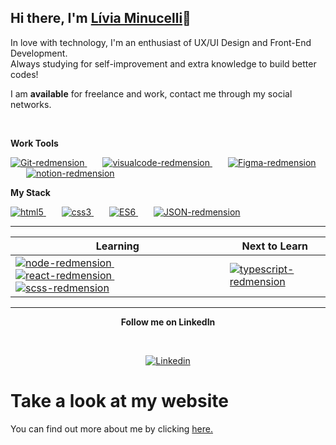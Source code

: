 ## Hi there, I'm [Lívia Minucelli](https://aliviams.github.io/Portfolio/)👋

<p align="left">
  In love with
  technology, I'm an enthusiast of UX/UI Design and Front-End Development.
  <br />
  Always studying for self-improvement and extra knowledge to build better codes!
</p>

<p align="left">
  I am <strong>available</strong> for freelance and work, contact me through my social networks.
</p>
<br />

**Work Tools**

<p>
</p>

<p align="left">
  <a href="https://git-scm.com/" target="_blank">
    <img src="https://i.ibb.co/6ZQCtTp/Git-redmension.png" alt="Git-redmension" title="Git" border="0" />
  </a>&ensp;&ensp;&ensp;
  <a href="https://code.visualstudio.com/" target="_blank">
    <img src="https://i.ibb.co/4VFjd1t/visualcode-redmension.png" alt="visualcode-redmension" title="VS Code"
      border="0" />
  </a>&ensp;&ensp;&ensp;
  <a href="https://www.figma.com/" target="_blank">
    <img src="https://i.ibb.co/K737QdN/Figma-redmension.png" alt="Figma-redmension" title="Figma" border="0" />
  </a>&ensp;&ensp;&ensp;
  <a href="https://www.notion.so/login" target="_blank">
    <img src="https://i.ibb.co/jG5GySm/notion-redmension.png" alt="notion-redmension" title="Notion" border="0" />
  </a>
</p>

**My Stack**

<p>
</p>

<p align="left">
  <a href="https://developer.mozilla.org/pt-BR/docs/Web/HTML/HTML5">
    <img src="https://i.ibb.co/Q9x7wn0/html5-redmension.png" alt="html5" title="HTML5" border="0" />
  </a>&ensp;&ensp;&ensp;
  <a href="https://www.w3schools.com/css/">
    <img src="https://i.ibb.co/zZtwrHv/css3-redmension.png" alt="css3" title="CSS3" border="0" />
  </a>&ensp;&ensp;&ensp;
  <a href="https://www.ecma-international.org/publications-and-standards/standards/ecma-262/">
    <img src="https://i.ibb.co/1vZNsFg/ES6-redemension.png" alt="ES6" title="JS" border="0" />
  </a>&ensp;&ensp;&ensp;
  <a href="https://www.json.org/json-en.html">
    <img src="https://i.ibb.co/WD3shv6/JSON-redmension.png" alt="JSON-redmension" title="JSON" border="0" />
  </a>
</p>

---

<table width="100%">
  <thead>
    <tr>
      <th>Learning</th>
      <th>Next to Learn</th>
    </tr>
  </thead>
  <tbody>
    <tr>
      <td>
        <a href="https://nodejs.org/en/">
          <img src="https://i.ibb.co/7Ns7b5W/node-redmension.png" alt="node-redmension" title="Node.Js" border="0" />
        </a>&ensp;&ensp;&ensp;
        <a href="https://pt-br.reactjs.org/">
          <img src="https://i.ibb.co/TccNxn6/react-redmension.png" alt="react-redmension" title="React" border="0" />
        </a>&ensp;&ensp;&ensp;
        <a href="https://sass-lang.com/documentation/syntax">
          <img src="https://i.ibb.co/FsGpytB/scss-redmension.png" alt="scss-redmension" title="SCSS" border="0" />
        </a>
      </td>
      <td>
        <a href="https://www.typescriptlang.org/">
          <img src="https://i.ibb.co/TM7HFJb/typescript-redmension.png" alt="typescript-redmension" title="TypeScript"
            border="0" />
        </a>
      </td>
    </tr>
  </tbody>
</table>

---

<p align="center">
  <strong>Follow me on LinkedIn</strong>
</p>
<br>
<p align="center">
  <a href="https://www.linkedin.com/in/líviamsi/" target="_blank">
    <img src="https://i.ibb.co/2sC0pB6/linkedin-redmension.png" alt="Linkedin" title="Linkedin" border="0" />
  </a>
</p>

# Take a look at my website

You can find out more about me by clicking [here.](https://aliviams.github.io/Portfolio/)

